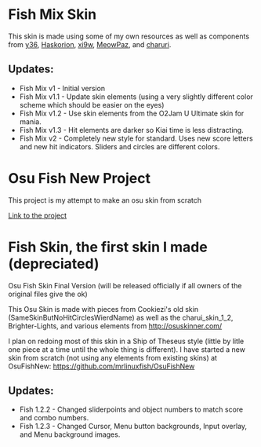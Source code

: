 # Fish Mix Skin #
This skin is made using some of my own resources as well as components from [y36](https://osu.ppy.sh/u/y36), [Haskorion](https://osu.ppy.sh/u/haskorion), [xi9w](https://osu.ppy.sh/u/xi9w), [MeowPaz](https://osu.ppy.sh/u/meowpaz), and [charuri](https://osu.ppy.sh/u/charuri).

## Updates: ##
- Fish Mix v1 - Initial version
- Fish Mix v1.1 - Update skin elements (using a very slightly different color scheme which should be easier on the eyes)
- Fish Mix v1.2 - Use skin elements from the O2Jam U Ultimate skin for mania.
- Fish Mix v1.3 - Hit elements are darker so Kiai time is less distracting.
- Fish Mix v2 - Completely new style for standard. Uses new score letters and new hit indicators. Sliders and circles are different colors.

# Osu Fish New Project #
This project is my attempt to make an osu skin from scratch

[Link to the project](https://github.com/mrlinuxfish/OsuFishNew)

# Fish Skin, the first skin I made (depreciated) #
Osu Fish Skin Final Version (will be released officially if all owners of the original files give the ok)

This Osu Skin is made with pieces from Cookiezi's old skin (SameSkinButNoHitCirclesWierdName) as well as the charui_skin_1_2, Brighter-Lights, and various elements from http://osuskinner.com/

I plan on redoing most of this skin in a Ship of Theseus style (little by litle one piece at a time until the whole thing is different).
I have started a new skin from scratch (not using any elements from existing skins) at OsuFishNew: https://github.com/mrlinuxfish/OsuFishNew


## Updates: ##
- Fish 1.2.2 - Changed sliderpoints and object numbers to match score and combo numbers.
- Fish 1.2.3 - Changed Cursor, Menu button backgrounds, Input overlay, and Menu background images.
